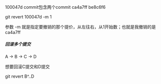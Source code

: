100047d commit包含两个commit ca4a7ff be8c6f6

git revert 100047d -m 1

参数 -m 就是指定要撤销的那个提价，从左往右，从1开始数；也就是我撤销的是ca4a7ff


##### 回滚多个提交

A -> B -> C -> D

想要回滚C提交和D提交

git revert B^..D 
